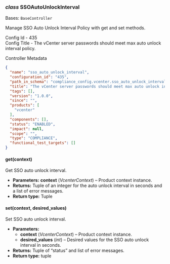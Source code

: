 ### *class* SSOAutoUnlockInterval

Bases: `BaseController`

Manage SSO Auto Unlock Interval Policy with get and set methods.

Config Id - 435
<br/>
Config Title - The vCenter server passwords should meet max auto unlock interval policy.
<br/>

Controller Metadata
```json
{
  "name": "sso_auto_unlock_interval",
  "configuration_id": "435",
  "path_in_schema": "compliance_config.vcenter.sso_auto_unlock_interval",
  "title": "The vCenter server passwords should meet max auto unlock interval policy.",
  "tags": [],
  "version": "1.0.0",
  "since": "",
  "products": [
    "vcenter"
  ],
  "components": [],
  "status": "ENABLED",
  "impact": null,
  "scope": "",
  "type": "COMPLIANCE",
  "functional_test_targets": []
}
```

#### get(context)

Get SSO auto unlock interval.

* **Parameters:**
  **context** (*VcenterContext*) – Product context instance.
* **Returns:**
  Tuple of an integer for the auto unlock interval in seconds and a list of error messages.
* **Return type:**
  Tuple

#### set(context, desired_values)

Set SSO auto unlock interval.

* **Parameters:**
  * **context** (*VcenterContext*) – Product context instance.
  * **desired_values** (*int*) – Desired values for the SSO auto unlock interval in seconds.
* **Returns:**
  Tuple of “status” and list of error messages.
* **Return type:**
  tuple
